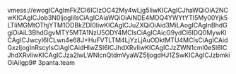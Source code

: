 vmess://ewogICAgImFkZCI6ICIzOC42My4wLjg5IiwKICAgICJhaWQiOiA2NCwKICAgICJob3N0IjogIiIsCiAgICAiaWQiOiAiNDE4MDQ4YWYtYTI5My00Yjk5LTliMGMtOThjYTM1ODBkZDI0IiwKICAgICJuZXQiOiAid3MiLAogICAgInBhdGgiOiAiL3BhdGgvMTY5MTA1NzU5ODY4MCIsCiAgICAicG9ydCI6IDQ0MywKICAgICJwcyI6ICLwn4e68J+HuFVTLTM4LjYzLjAuODktMTU4MCIsCiAgICAidGxzIjogInRscyIsCiAgICAidHlwZSI6ICJhdXRvIiwKICAgICJzZWN1cml0eSI6ICJhdXRvIiwKICAgICJza2lwLWNlcnQtdmVyaWZ5IjogdHJ1ZSwKICAgICJzbmkiOiAiIgp9# 3panta.team
